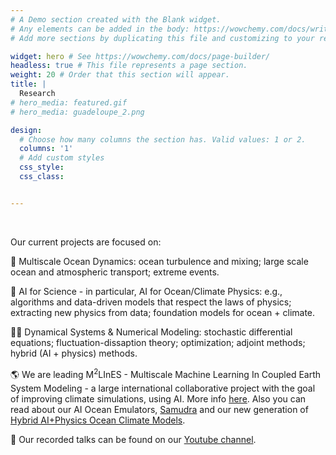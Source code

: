 ```yaml
---
# A Demo section created with the Blank widget.
# Any elements can be added in the body: https://wowchemy.com/docs/writing-markdown-latex/
# Add more sections by duplicating this file and customizing to your requirements.

widget: hero # See https://wowchemy.com/docs/page-builder/
headless: true # This file represents a page section.
weight: 20 # Order that this section will appear.
title: |
  Research
# hero_media: featured.gif
# hero_media: guadeloupe_2.png

design:
  # Choose how many columns the section has. Valid values: 1 or 2.
  columns: '1'
  # Add custom styles
  css_style:
  css_class:


---
```


<br>

Our current projects are focused on: 

🌊 Multiscale Ocean Dynamics: ocean turbulence and mixing; large scale ocean and atmospheric transport; extreme events. 

🧠 AI for Science - in particular, AI for Ocean/Climate Physics: e.g., algorithms and data-driven models that respect the laws of physics; extracting new physics from data; foundation models for ocean + climate.  

🧑‍💻 Dynamical Systems & Numerical Modeling: stochastic differential equations; fluctuation-dissaption theory; optimization; adjoint methods; hybrid (AI + physics) methods. 

🌎 We are leading M<sup>2</sup>LInES - Multiscale Machine Learning In Coupled Earth System Modeling - a large international collaborative project with the goal of improving climate simulations, using AI. More info [here](https://m2lines.github.io/). Also you can read about our AI Ocean Emulators, [Samudra](https://medium.com/@lz1955/meet-samudra-m%C2%B2lines-ai-global-ocean-emulator-for-climate-09616fe2244f) and our new generation of [Hybrid AI+Physics Ocean Climate Models](https://medium.com/@lz1955/a-new-generation-of-climate-models-aefd851d47bd). 

🎥 Our recorded talks can be found on our [Youtube channel](https://www.youtube.com/channel/UC79bWauzByIfizaR2fSoBBA/featured).

</br>


